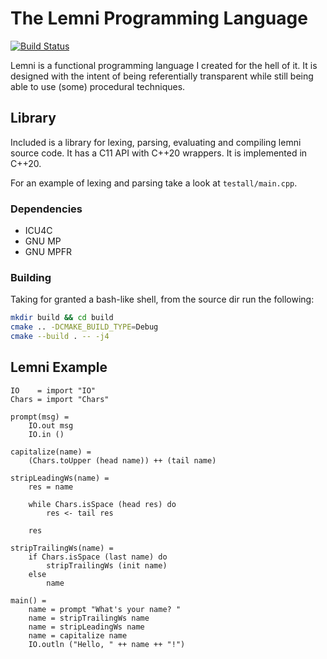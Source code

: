 # The Lemni Programming Language

[![Build Status](https://travis-ci.org/RamblingMadMan/lemni.svg?branch=master)](https://travis-ci.org/RamblingMadMan/lemni)

Lemni is a functional programming language I created for the hell of it. It is designed with the intent of being referentially transparent while still being able to use (some) procedural techniques.

## Library

Included is a library for lexing, parsing, evaluating and compiling lemni source code. It has a C11 API with C++20 wrappers. It is implemented in C++20.

For an example of lexing and parsing take a look at `testall/main.cpp`.

### Dependencies

- ICU4C
- GNU MP
- GNU MPFR

### Building

Taking for granted a bash-like shell, from the source dir run the following:

```bash
mkdir build && cd build
cmake .. -DCMAKE_BUILD_TYPE=Debug
cmake --build . -- -j4
```

## Lemni Example

```
IO    = import "IO"
Chars = import "Chars"

prompt(msg) =
	IO.out msg
	IO.in ()

capitalize(name) =
	(Chars.toUpper (head name)) ++ (tail name)

stripLeadingWs(name) =
	res = name
	
	while Chars.isSpace (head res) do
		res <- tail res
	
	res

stripTrailingWs(name) =
	if Chars.isSpace (last name) do
		stripTrailingWs (init name)
	else
		name

main() =
	name = prompt "What's your name? "
	name = stripTrailingWs name
	name = stripLeadingWs name
	name = capitalize name
	IO.outln ("Hello, " ++ name ++ "!")
``` 
